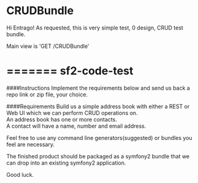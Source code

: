 CRUDBundle
=============

Hi Entrago!
As requested, this is very simple test, 0 design, CRUD test bundle.

Main view is 'GET /CRUDBundle'

=======
sf2-code-test
=============

####Instructions
Implement the requirements below and send us back a repo link or zip file, your choice.

####Requirements
Build us a simple address book with either a REST or Web UI which we can perform CRUD operations on.<br />
An address book has one or more contacts.<br />
A contact will have a name, number and email address. 

Feel free to use any command line generators(suggested) or bundles you feel are necessary.

The finished product should be packaged as a symfony2 bundle that we can drop into an existing symfony2 application.

Good luck.
